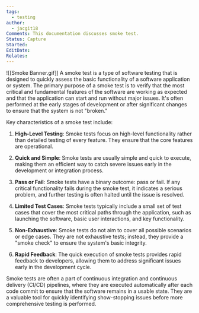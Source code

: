 ```yaml
---
tags:
  - testing
author:
  - jacgit18
Comments: This documentation discusses smoke test.
Status: Capture
Started: 
EditDate: 
Relates:
---
```

![[Smoke Banner.gif]]
A smoke test is a type of software testing that is designed to quickly assess the basic functionality of a software application or system. The primary purpose of a smoke test is to verify that the most critical and fundamental features of the software are working as expected and that the application can start and run without major issues. It's often performed at the early stages of development or after significant changes to ensure that the system is not "broken."  
  
Key characteristics of a smoke test include:  
  
1. **High-Level Testing**: Smoke tests focus on high-level functionality rather than detailed testing of every feature. They ensure that the core features are operational.  
  
2. **Quick and Simple**: Smoke tests are usually simple and quick to execute, making them an efficient way to catch severe issues early in the development or integration process.  
  
3. **Pass or Fail**: Smoke tests have a binary outcome: pass or fail. If any critical functionality fails during the smoke test, it indicates a serious problem, and further testing is often halted until the issue is resolved.  
  
4. **Limited Test Cases**: Smoke tests typically include a small set of test cases that cover the most critical paths through the application, such as launching the software, basic user interactions, and key functionality.  
  
5. **Non-Exhaustive**: Smoke tests do not aim to cover all possible scenarios or edge cases. They are not exhaustive tests; instead, they provide a "smoke check" to ensure the system's basic integrity.  
  
6. **Rapid Feedback**: The quick execution of smoke tests provides rapid feedback to developers, allowing them to address significant issues early in the development cycle.  
  
Smoke tests are often a part of continuous integration and continuous delivery (CI/CD) pipelines, where they are executed automatically after each code commit to ensure that the software remains in a usable state. They are a valuable tool for quickly identifying show-stopping issues before more comprehensive testing is performed. 